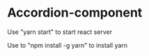 # Accordion-component

Use "yarn start" to start react server

Use to "npm install -g yarn" to install yarn
